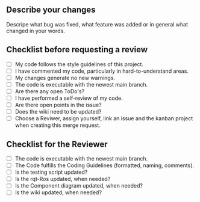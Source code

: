 ## Describe your changes
Descripe what bug was fixed, what feature was added or in general what changed in your words.

## Checklist before requesting a review
- [ ] My code follows the style guidelines of this project.
- [ ] I have commented my code, particularly in hard-to-understand areas.
- [ ] My changes generate no new warnings.
- [ ] The code is executable with the newest main branch.
- [ ] Are there any open ToDo's?
- [ ] I have performed a self-review of my code.
- [ ] Are there open points in the issue?
- [ ] Does the wiki need to be updated?
- [ ] Choose a Reviwer, assign yourself, link an issue and the kanban project when creating this merge request.

## Checklist for the Reviewer
- [ ] The code is executable with the newest main branch.
- [ ] The Code fulfills the Coding Guidelines (formatted, naming, comments).
- [ ] Is the testing script updated?
- [ ] Is the rqt-Ros updated, when needed?
- [ ] Is the Component diagram updated, when needed?
- [ ] Is the wiki updated, when needed?

